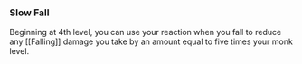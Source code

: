 ### Slow Fall

Beginning at 4th level, you can use your reaction when you fall to reduce any [[Falling]] damage you take by an amount equal to five times your monk level.